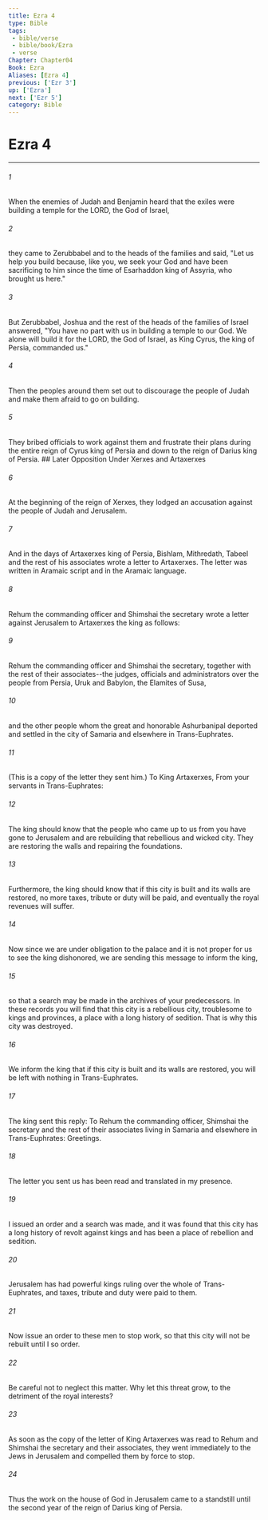 ```yaml
---
title: Ezra 4
type: Bible
tags:
 - bible/verse
 - bible/book/Ezra
 - verse
Chapter: Chapter04
Book: Ezra
Aliases: [Ezra 4]
previous: ['Ezr 3']
up: ['Ezra']
next: ['Ezr 5']
category: Bible
---
```

# Ezra 4

***


###### 1 
When the enemies of Judah and Benjamin heard that the exiles were building a temple for the LORD, the God of Israel, 

###### 2 
they came to Zerubbabel and to the heads of the families and said, "Let us help you build because, like you, we seek your God and have been sacrificing to him since the time of Esarhaddon king of Assyria, who brought us here." 

###### 3 
But Zerubbabel, Joshua and the rest of the heads of the families of Israel answered, "You have no part with us in building a temple to our God. We alone will build it for the LORD, the God of Israel, as King Cyrus, the king of Persia, commanded us." 

###### 4 
Then the peoples around them set out to discourage the people of Judah and make them afraid to go on building. 

###### 5 
They bribed officials to work against them and frustrate their plans during the entire reign of Cyrus king of Persia and down to the reign of Darius king of Persia. ## Later Opposition Under Xerxes and Artaxerxes 

###### 6 
At the beginning of the reign of Xerxes, they lodged an accusation against the people of Judah and Jerusalem. 

###### 7 
And in the days of Artaxerxes king of Persia, Bishlam, Mithredath, Tabeel and the rest of his associates wrote a letter to Artaxerxes. The letter was written in Aramaic script and in the Aramaic language. 

###### 8 
Rehum the commanding officer and Shimshai the secretary wrote a letter against Jerusalem to Artaxerxes the king as follows: 

###### 9 
Rehum the commanding officer and Shimshai the secretary, together with the rest of their associates--the judges, officials and administrators over the people from Persia, Uruk and Babylon, the Elamites of Susa, 

###### 10 
and the other people whom the great and honorable Ashurbanipal deported and settled in the city of Samaria and elsewhere in Trans-Euphrates. 

###### 11 
(This is a copy of the letter they sent him.) To King Artaxerxes, From your servants in Trans-Euphrates: 

###### 12 
The king should know that the people who came up to us from you have gone to Jerusalem and are rebuilding that rebellious and wicked city. They are restoring the walls and repairing the foundations. 

###### 13 
Furthermore, the king should know that if this city is built and its walls are restored, no more taxes, tribute or duty will be paid, and eventually the royal revenues will suffer. 

###### 14 
Now since we are under obligation to the palace and it is not proper for us to see the king dishonored, we are sending this message to inform the king, 

###### 15 
so that a search may be made in the archives of your predecessors. In these records you will find that this city is a rebellious city, troublesome to kings and provinces, a place with a long history of sedition. That is why this city was destroyed. 

###### 16 
We inform the king that if this city is built and its walls are restored, you will be left with nothing in Trans-Euphrates. 

###### 17 
The king sent this reply: To Rehum the commanding officer, Shimshai the secretary and the rest of their associates living in Samaria and elsewhere in Trans-Euphrates: Greetings. 

###### 18 
The letter you sent us has been read and translated in my presence. 

###### 19 
I issued an order and a search was made, and it was found that this city has a long history of revolt against kings and has been a place of rebellion and sedition. 

###### 20 
Jerusalem has had powerful kings ruling over the whole of Trans-Euphrates, and taxes, tribute and duty were paid to them. 

###### 21 
Now issue an order to these men to stop work, so that this city will not be rebuilt until I so order. 

###### 22 
Be careful not to neglect this matter. Why let this threat grow, to the detriment of the royal interests? 

###### 23 
As soon as the copy of the letter of King Artaxerxes was read to Rehum and Shimshai the secretary and their associates, they went immediately to the Jews in Jerusalem and compelled them by force to stop. 

###### 24 
Thus the work on the house of God in Jerusalem came to a standstill until the second year of the reign of Darius king of Persia. 
